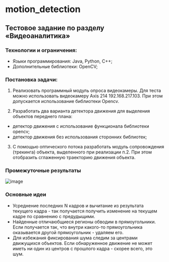 # motion_detection
## Тестовое задание по разделу «Видеоаналитика»

### Технологии и ограничения:
-	Языки программирования: Java, Python, C++;
-	Дополнительные библиотеки: OpenCV;

### Постановка задачи:

1.	Реализовать программный модуль опроса видеокамеры.  Для теста можно использовать видеокамеру Axis 214  192.168.217.103.
При этом допускается использование библиотеки Opencv.

2.	Разработать два варианта детектора движения для выделения объектов переднего плана:
   - детектор движения с использование функционала библиотеки opencv;
   -  детектор движения без использования сторонних библиотек;

3.	С помощью оптического потока разработать модуль сопровождения (трекинга) объекта, выделенного при реализации п.2. При этом отобразить сглаженную траекторию движения объекта.

### Промежуточные результаты
![image](https://github.com/u5ele55/motion_detection/assets/99137907/6b5d6250-aa40-494f-9c14-e2a5537ad459)

### Основные идеи
- Усреднение последних N кадров и вычитание из результата текущего кадра - так получается получить изменение на текущем кадре по сравнению с предудыщими.
- Найденные отличаюбщиеся регионы обводим в прямоугольники. Если получается так, что внутри какого-то прямоугольника оказывается другой прямоугольник - удаляем его.
- Для избежания фиксирования шума следим за центрами движущихся объектов. Если обнаруженное движение не может иметь ни один из центров с прошлого кадра - скорее всего, это шум.
